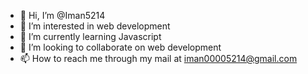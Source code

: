 - 👋 Hi, I’m @Iman5214
- 👀 I’m interested in web development
- 🌱 I’m currently learning Javascript
- 💞️ I’m looking to collaborate on web development
- 📫 How to reach me through my mail at iman00005214@gmail.com

<!---
Iman5214/Iman5214 is a ✨ special ✨ repository because its `README.md` (this file) appears on your GitHub profile.
You can click the Preview link to take a look at your changes.
--->
